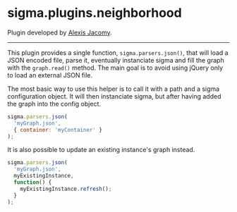 sigma.plugins.neighborhood
==========================

Plugin developed by [Alexis Jacomy](https://github.com/jacomyal).

---

This plugin provides a single function, `sigma.parsers.json()`, that will load a JSON encoded file, parse it, eventually instanciate sigma and fill the graph with the `graph.read()` method. The main goal is to avoid using jQuery only to load an external JSON file.

The most basic way to use this helper is to call it with a path and a sigma configuration object. It will then instanciate sigma, but after having added the graph into the config object.

````javascript
sigma.parsers.json(
  'myGraph.json',
  { container: 'myContainer' }
);
````

It is also possible to update an existing instance's graph instead.

````javascript
sigma.parsers.json(
  'myGraph.json',
  myExistingInstance,
  function() {
    myExistingInstance.refresh();
  }
);
````
